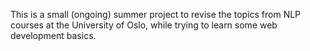 This is a small (ongoing) summer project to revise the topics from NLP courses at the University of Oslo, while trying to learn some web development basics.
